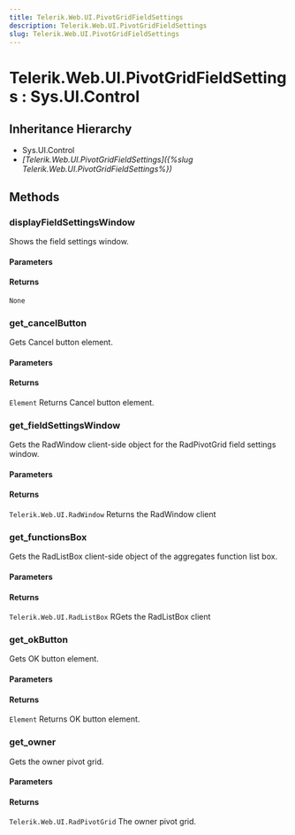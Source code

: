 ```yaml
---
title: Telerik.Web.UI.PivotGridFieldSettings
description: Telerik.Web.UI.PivotGridFieldSettings
slug: Telerik.Web.UI.PivotGridFieldSettings
---
```


# Telerik.Web.UI.PivotGridFieldSettings : Sys.UI.Control 

## Inheritance Hierarchy

* Sys.UI.Control
* *[Telerik.Web.UI.PivotGridFieldSettings]({%slug Telerik.Web.UI.PivotGridFieldSettings%})*


## Methods

###  displayFieldSettingsWindow

Shows the field settings window.

#### Parameters

#### Returns

`None` 

### get_cancelButton

Gets Cancel button element.

#### Parameters

#### Returns

`Element` Returns Cancel button element.

### get_fieldSettingsWindow

Gets the RadWindow client-side object for the RadPivotGrid field settings window.

#### Parameters

#### Returns

`Telerik.Web.UI.RadWindow` Returns the RadWindow client

### get_functionsBox

Gets the RadListBox client-side object of the aggregates function list box.

#### Parameters

#### Returns

`Telerik.Web.UI.RadListBox` RGets the RadListBox client

### get_okButton

Gets OK button element.

#### Parameters

#### Returns

`Element` Returns OK button element.

### get_owner

Gets the owner pivot grid.

#### Parameters

#### Returns

`Telerik.Web.UI.RadPivotGrid` The owner pivot grid.



